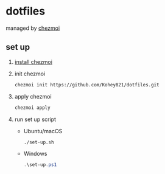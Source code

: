 # dotfiles

managed by [chezmoi](https://www.chezmoi.io/)

## set up

1. [install chezmoi](https://www.chezmoi.io/install/)

2. init chezmoi

   ```sh
   chezmoi init https://github.com/Kohey821/dotfiles.git
   ```

3. apply chezmoi

   ```sh
   chezmoi apply
   ```

4. run set up script

   - Ubuntu/macOS

     ```sh
     ./set-up.sh
     ```

   - Windows

     ```ps1
     .\set-up.ps1
     ```
